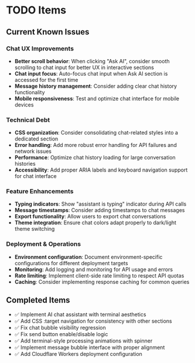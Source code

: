 # TODO Items

## Current Known Issues

### Chat UX Improvements
- **Better scroll behavior**: When clicking "Ask AI", consider smooth scrolling to chat input for better UX in interactive sections
- **Chat input focus**: Auto-focus chat input when Ask AI section is accessed for the first time
- **Message history management**: Consider adding clear chat history functionality
- **Mobile responsiveness**: Test and optimize chat interface for mobile devices

### Technical Debt
- **CSS organization**: Consider consolidating chat-related styles into a dedicated section
- **Error handling**: Add more robust error handling for API failures and network issues
- **Performance**: Optimize chat history loading for large conversation histories
- **Accessibility**: Add proper ARIA labels and keyboard navigation support for chat interface

### Feature Enhancements
- **Typing indicators**: Show "assistant is typing" indicator during API calls
- **Message timestamps**: Consider adding timestamps to chat messages
- **Export functionality**: Allow users to export chat conversations
- **Theme integration**: Ensure chat colors adapt properly to dark/light theme switching

### Deployment & Operations
- **Environment configuration**: Document environment-specific configurations for different deployment targets
- **Monitoring**: Add logging and monitoring for API usage and errors
- **Rate limiting**: Implement client-side rate limiting to respect API quotas
- **Caching**: Consider implementing response caching for common queries

## Completed Items
- ✅ Implement AI chat assistant with terminal aesthetics
- ✅ Add CSS :target navigation for consistency with other sections
- ✅ Fix chat bubble visibility regression
- ✅ Fix send button enable/disable logic
- ✅ Add terminal-style processing animations with spinner
- ✅ Implement message bubble interface with proper alignment
- ✅ Add Cloudflare Workers deployment configuration